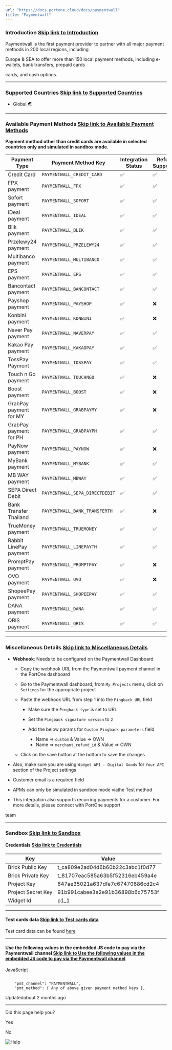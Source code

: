 ```yaml
---
url: "https://docs.portone.cloud/docs/paymentwall"
title: "Paymentwall"
---
```


### Introduction   [Skip link to Introduction](https://docs.portone.cloud/docs/paymentwall\#introduction)

Paymentwall is the first payment provider to partner with all major payment methods in 200 local regions, including

Europe & SEA to offer more than 150 local payment methods, including e-wallets, bank transfers, prepaid cards

cards, and cash options.

* * *

### Supported Countries   [Skip link to Supported Countries](https://docs.portone.cloud/docs/paymentwall\#supported-countries)

- Global 🌏

* * *

### Available Payment Methods   [Skip link to Available Payment Methods](https://docs.portone.cloud/docs/paymentwall\#available-payment-methods)

**Payment method other than credit cards are available in selected countries only and simulated in sandbox mode.**

| Payment Type | Payment Method Key | Integration Status | Refund Supported | Sandbox Availability | Regions Supported |
| --- | --- | --- | --- | --- | --- |
| Credit Card | `PAYMENTWALL_CREDIT_CARD` | ✅ | ✅ | ✅ | GLOBAL |
| FPX payment | `PAYMENTWALL_FPX` | ✅ | ✅ | ❌ | 🇲🇾 |
| Sofort payment | `PAYMENTWALL_SOFORT` | ✅ | ✅ | ❌ | 🇪🇺 |
| iDeal payment | `PAYMENTWALL_IDEAL` | ✅ | ✅ | ❌ | 🇳🇱 |
| Blik payment | `PAYMENTWALL_BLIK` | ✅ | ✅ | ❌ | 🇵🇱 |
| Przelewy24 payment | `PAYMENTWALL_PRZELEWY24` | ✅ | ✅ | ❌ | 🇵🇱 |
| Multibanco payment | `PAYMENTWALL_MULTIBANCO` | ✅ | ✅ | ❌ | 🇵🇹 |
| EPS payment | `PAYMENTWALL_EPS` | ✅ | ✅ | ❌ | 🇦🇹 |
| Bancontact payment | `PAYMENTWALL_BANCONTACT` | ✅ | ✅ | ❌ | 🇧🇪 |
| Payshop payment | `PAYMENTWALL_PAYSHOP` | ✅ | ❌ | ❌ | 🇵🇹 |
| Konbini payment | `PAYMENTWALL_KONBINI` | ✅ | ❌ | ❌ | 🇯🇵 |
| Naver Pay payment | `PAYMENTWALL_NAVERPAY` | ✅ | ✅ | ❌ | 🇰🇷 |
| Kakao Pay payment | `PAYMENTWALL_KAKAOPAY` | ✅ | ✅ | ❌ | 🇰🇷 |
| TossPay Payment | `PAYMENTWALL_TOSSPAY` | ✅ | ✅ | ❌ | 🇰🇷 |
| Touch n Go payment | `PAYMENTWALL_TOUCHNGO` | ✅ | ❌ | ❌ | 🇲🇾 |
| Boost payment | `PAYMENTWALL_BOOST` | ✅ | ❌ | ❌ | 🇲🇾 |
| GrabPay payment for MY | `PAYMENTWALL_GRABPAYMY` | ✅ | ❌ | ❌ | 🇲🇾 |
| GrabPay payment for PH | `PAYMENTWALL_GRABPAYPH` | ✅ | ✅ | ❌ | 🇵🇭 |
| PayNow payment | `PAYMENTWALL_PAYNOW` | ✅ | ❌ | ❌ | 🇸🇬 |
| MyBank payment | `PAYMENTWALL_MYBANK` | ✅ | ✅ | ❌ | 🇮🇹 |
| MB WAY payment | `PAYMENTWALL_MBWAY` | ✅ | ✅ | ❌ | 🇵🇹 |
| SEPA Direct Debit | `PAYMENTWALL_SEPA_DIRECTDEBIT` | ✅ | ✅ | ❌ | 🇪🇺 |
| Bank Transfer Thailand | `PAYMENTWALL_BANK_TRANSFERTH` | ✅ | ❌ | ❌ | 🇹🇭 |
| TrueMoney payment | `PAYMENTWALL_TRUEMONEY` | ✅ | ✅ | ❌ | 🇹🇭 |
| Rabbit LinePay payment | `PAYMENTWALL_LINEPAYTH` | ✅ | ✅ | ❌ | 🇹🇭 |
| PromptPay payment | `PAYMENTWALL_PROMPTPAY` | ✅ | ❌ | ❌ | 🇹🇭 |
| OVO payment | `PAYMENTWALL_OVO` | ✅ | ❌ | ❌ | 🇮🇩 |
| ShopeePay payment | `PAYMENTWALL_SHOPEEPAY` | ✅ | ✅ | ❌ | 🇮🇩 |
| DANA payment | `PAYMENTWALL_DANA` | ✅ | ✅ | ❌ | 🇮🇩 |
| QRIS payment | `PAYMENTWALL_QRIS` | ✅ | ✅ | ❌ | 🇮🇩 |

* * *

### Miscellaneous Details   [Skip link to Miscellaneous Details](https://docs.portone.cloud/docs/paymentwall\#miscellaneous-details)

- **Webhook**: Needs to be configured on the Paymentwall Dashboard

  - Copy the webhook URL from the Paymentwall payment channel in the PortOne dashboard
  - Go to the Paymentwall dashboard, from `My Projects` menu, click on `Settings` for the appropriate project
  - Paste the webhook URL from step 1 into the `Pingback URL` field

    - Make sure the `Pingback type` is set to URL
    - Set the `Pingback signature version` to `2`
    - Add the below params for `Custom Pingback parameters` field

      - Name => `custom` & Value => OWN
      - Name => `merchant_refund_id` & Value => OWN
  - Click on the save button at the bottom to save the changes
- Also, make sure you are using `Widget API - Digital Goods` for `Your API` section of the Project settings
- Customer email is a required field
- APMs can only be simulated in sandbox mode viathe Test method
- This integration also supports recurring payments for a customer. For more details, please connect with PortOne support


team

* * *

### Sandbox   [Skip link to Sandbox](https://docs.portone.cloud/docs/paymentwall\#sandbox)

#### Credentials   [Skip link to Credentials](https://docs.portone.cloud/docs/paymentwall\#credentials)

| Key | Value |
| --- | --- |
| Brick Public Key | t\_ca809e2ad04d6b60b22c3abc1f0d77 |
| Brick Private Key | t\_81707eac585a63b5f52316eb459a4e |
| Project Key | 647ae35021a637dfe7c67470686cd2c4 |
| Project Secret Key | 91b991cabee3e2e91b36898b6c75753f |
| Widget Id | p1\_1 |

* * *

#### Test cards data   [Skip link to Test cards data](https://docs.portone.cloud/docs/paymentwall\#test-cards-data)

Test card data can be found [here](https://docs.paymentwall.com/integration/direct/brick/sandbox)

* * *

#### Use the following values in the embedded JS code to pay via the Paymentwall channel   [Skip link to Use the following values in the embedded JS code to pay via the Paymentwall channel](https://docs.portone.cloud/docs/paymentwall\#use-the-following-values-in-the-embedded-js-code-to-pay-via-the-paymentwall-channel)

JavaScript

```rdmd-code lang-javascript theme-light

    "pmt_channel": "PAYMENTWALL",
    "pmt_method": { Any of above given payment method keys },

```

Updatedabout 2 months ago

* * *

Did this page help you?

Yes

No

![Help](https://cdn.jsdelivr.net/gh/iamport-intl/portone-devx-chatbot-widget@production/public/chat-intro1.svg)